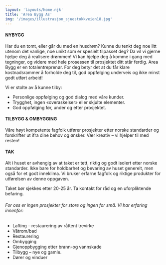 ```yaml
---
layout: 'layouts/home.njk'
title: 'Area Bygg As'
img: '/images/illustrasjon_sjuestokkveien18.jpg'
---
```


#### NYBYGG
Har du en tomt, eller går du med en husdrøm? Kunne du tenkt deg noe litt utenom det vanlige, noe unikt som er spesielt tilpasset deg? Da vil vi gjerne hjelpe deg å realisere drømmen! Vi kan hjelpe deg å komme i gang med tegninger, og videre med hele prosessen til prosjektet ditt står ferdig. Area Bygg er en totalentreprenør. For deg betyr det at du får klare kostnadsrammer å forholde deg til, god oppfølging underveis og ikke minst godt utført arbeid!

Vi er stolte av å kunne tilby:
- Personlige oppfølging og god dialog med våre kunder.
- Trygghet, ingen «overaskelser» eller skjulte elementer.
- God oppfølging før, under og etter prosjektet.
 
#### TILBYGG & OMBYGGING
Våre høyt kompetente fagfolk utfører prosjekter etter norske standarder og forskrifter ut ifra dine behov og ønsker. Vær kreativ – vi hjelper til med resten!

#### TAK
Alt i huset er avhengig av at taket er tett, riktig og godt isolert etter norske standarder. Ikke bare for holdbarhet og bevaring av huset generelt, men også for et godt inneklima. Vi bruker erfarne fagfolk og riktige produkter for utførelsen av denne oppgaven.

Taket bør sjekkes etter 20-25 år. Ta kontakt for råd og en uforpliktende befaring.

<article style="headings">
<h6>For oss er ingen prosjekter for store og ingen for små. Vi har erfaring innenfor:</h6>
 
 - Lafting – restaurering av råttent trevirke
 - Våtrom/bad
 - Restaurering
 - Ombygging
 - Gjenoppbygging etter brann-og vannskade
 - Tilbygg – nye og gamle.
 - Dører og vinduer
</article>
